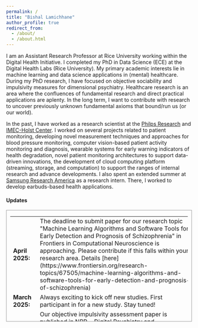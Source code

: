 ```yaml
---
permalink: /
title: "Bishal Lamichhane"
author_profile: true
redirect_from: 
  - /about/
  - /about.html
---
```



I am an Assistant Research Professor at Rice University working within the Digital Health Initiative. I completed my PhD in Data Science (ECE) at the Digital Health Labs (Rice University).
My primary academic interests lie in machine learning and data science applications in (mental) healthcare. During my PhD research, I have focused on objective sociability and impulsivity measures for dimensional psychiatry. Healthcare research is an area where the confluences of fundamental research and direct practical applications are aplenty. In the long term, I want to contribute with research to uncover previously unknown fundamental axioms that bound/run us (or our world).

In the past, I have worked as a research scientist at the [Philps Research](https://www.philips.com/a-w/about/innovation.html) and [IMEC-Holst Center](https://holstcentre.com/). I worked on several projects related to patient monitoring, developing novel measurement techniques and approaches for blood pressure monitoring, computer vision-based patient activity monitoring and diagnosis, wearable systems for early warning indicators of health degradation, novel patient monitoring architectures to support data-driven innovations, the development of cloud computing platform (streaming, storage, and computation) to support the ranges of internal research and advance developments. I also spent an extended summer at [Samsung Research America](https://sra.samsung.com/) as a research intern. There, I worked to develop earbuds-based health applications.


#### Updates

<div style="height:300px;overflow:auto; border:1px solid #999; padding-left: 0.7em; padding-right: 0.7em">
<table>
<col width="100px">
<col width="650px">


  <tr><td><b> April 2025: </b> </td><td>The deadline to submit paper for our research topic "Machine Learning Algorithms and Software Tools for Early Detection and Prognosis of Schizophrenia" in Frontiers in Computational Neuroscience is approaching. Please contribute if this falls within your research area. Details [here](https://www.frontiersin.org/research-topics/67505/machine-learning-algorithms-and-software-tools-for-early-detection-and-prognosis-of-schizophrenia) </td></tr>

  <tr><td><b> March 2025: </b> </td><td>Always exciting to kick off new studies. First participant in for a new study. Stay tuned! </td></tr>

  <tr><td><b>Feb 2025: </b> </td><td>Our objective impulsivity assessment paper is published in NPP - Digital Psychiatry and Neuroscience [Paper](https://www.nature.com/articles/s44277-025-00026-z). </td></tr>

  <tr><td><b> Dec 2024: </b> </td><td>Got my first seed fund grant awarded from an NSF ERC. Many thanks to the awesome collaborators and mentors.</td></tr>

  <tr><td><b>  Nov 2024: </b> </td><td>US and European patent granted on generating improved skeleton model by combining physiology and computer vision.</td></tr>

  <tr><td><b> Nov 2024: </b> </td><td>BHI 2024 was a great success. Served in organizing committee, chaired poster presentation sessions, judged posters, reviewed papers, and authored a paper. Thanks to everyone helping organize it. </td></tr>

   <tr><td><b>  Oct 2024: </b> </td><td>Patent granted on detecting cuff quality using signal processing and machine learning. [Details](https://patents.google.com/patent/EP3870033A1/en?inventor=Bishal+Lamichhane)</td></tr>

  <tr><td><b>  Aug 2024: </b> </td><td>Our work on combining audio and mobile sensing for depression severity modeling is published in scientific reports. </td></tr>

  <tr><td><b> Aug 2024: </b> </td><td>Submitted my first R01. More to come. </td></tr>

  <tr><td><b>  June 2024: </b> </td><td>Inducted as the Future Faculty Fellow! Excited.</td></tr>

  <tr><td><b>  May 2024: </b> </td><td>Officially a PhD! </td></tr>


  <tr><td><b>  Aug 2023: </b> </td><td>Our work on suicidality detection based on impulsivity measures is published in Behavioral Neurology. </td></tr>

  <tr><td><b> May 2023: </b> </td><td>Delivered a talk on our unsupervised wireless diarization paper at the ICC 2023 conference. Our paper got the best paper award. </td></tr>


  <tr><td><b> April 2023: </b> </td><td>Our JBHI journal paper on psychotic relapse prediction paper is published. </td></tr>


  <tr><td><b>  March 2023: </b> </td><td>LLMs are here to stay for mental health applications. Published an interesting find in preprint that chatgpt has zero-shot mental health detection capabilities.</td></tr>


  <tr><td><b> Sep 2022: </b> </td><td>My paper on IMU-based cough detection is presented at BHI 2022. </td></tr>


  <tr><td><b> August 2022: </b> </td><td>Starting a new user study on activity of daily living detection. Happy to contribute to this awesome SRA digital health team. </td></tr>

  <tr><td><b> May 2022: </b> </td><td>Excited to be working at the Samsung Research America's Digital Health team. Earbuds data for novel health applications. </td></tr>

  <tr><td><b> May 2022: </b> </td><td>Finished our preprint on technology-based healthcare in low-resource regions. Great collaboration with Navaraj.</td></tr>


  <tr><td><b> April 2022: </b> </td><td>Our behavioral data clustering paper for schizophrenia relapse detection is published in JMIR mHealth and uHealth. </td></tr>


  <tr><td><b> March 2021: </b> </td><td>1st place winner at the 4th SBMI hackathon. [Details](https://sbmi.uth.edu/news/story.htm?id=2980dfd7-fda8-46d7-b456-27ca1362f52d) </td></tr>

  <tr><td><b> Sep 2022: </b> </td><td>Great Interspeech conference in S. Korea. Delivered a short talk on my dyadic interaction detection work, and presented a poster. Great to meet other speech in health fellows. </td></tr>


  <tr><td><b> June 2022: </b> </td><td>US patent on computer-vision modeling to detect body movement of patient granted!</td></tr>

  <tr><td><b> April 2022: </b> </td><td>Our work on speech-based sociability estimation for depression severity/mental health measures estimation is published. Years in making! </td></tr>

  <tr><td><b> Dec 2021: </b> </td><td>Awarded the Ken-Kennedy Fellowship. </td></tr>

  <tr><td><b> Nov 2021: </b> </td><td>European patent on personalized stress detection granted. </td></tr>

  <tr><td><b> Dec 2020: </b> </td><td>The SUDEP risk detection paper based on the hackathon work at SBMI/UTHealth is published at BMC Medical Informatics and Decision Making. </td></tr>

  <tr><td><b> Nov 2020: </b> </td><td>Delivered a talk at MobiHealth 2020 on our schizophrenia relapse detection work. </td></tr>


  <tr><td><b> Sep 2020: </b> </td><td>Filed a US patent on using similarity preserving hashing for medical search.  </td></tr>


<tr><td><b> Feb 2020: </b> </td><td>3rd place winner at the 2nd SBMI hackathon. [Details](https://sbmi.uth.edu/datathon/past-events/feb20.htm) </td></tr>

<tr><td><b> Jan 2020: </b> </td><td>Joined scalable health labs as a digital health warrior! Exciting research oncoming. Stay tuned. </td></tr>

  <tr><td><b>  Oct 2019: </b> </td><td>Patent filed on detecting cuff quality using signal processing and machine learning.</td></tr>

<tr><td><b>  Oct 2019: </b> </td><td>Patent on smart scheduling of blood pressure measurement filed.</td></tr>

 <tr><td><b> Sep 2019: </b> </td><td>Winner of the 1st UT Health SBMI Hackathon. Overall 2nd, 1st for qualified participants. [Details](https://sbmi.uth.edu/hackathon/archive/sept19.htm)</td></tr>


  <tr><td><b> Sep 2019: </b> </td><td>Winner of the 1st UT Health SBMI Hackathon. Overall 2nd, 1st for qualified participants. [Details](https://sbmi.uth.edu/hackathon/archive/sept19.htm)</td></tr>

  <tr><td><b>  Sep 2019: </b> </td><td>Patent filed on generating improved skeleton model by combining physiology and computer vision.</td></tr>

  <tr><td><b>  July 2019: </b> </td><td>Patent filed on detecting artifacts during blood pressure measurement for signal quality indication.</td></tr>

  <tr><td><b> Feb 2019: </b> </td><td>CNN-Skelpose paper is published in JAIHC! Great collaboration with Luis, Lu, and Gerard. </td></tr>


  <tr><td><b> Dec 2018: </b> </td><td>Our preprint on blockchain for healthcare is released. An effort of so many months but a timely publication for the topic. </td></tr>


  <tr><td><b> Nov 2018: </b> </td><td>Filed a patent on computer-vision for patient motion detection. This started with a whiteboarding from a real application problem. Exciting! </td></tr>



  <tr><td><b> Sep 2018: </b> </td><td>Filed a patent on novel cuff embodiments to enable blood pressure measurement across different body sizes. </td></tr>


  <tr><td><b> June 2018: </b> </td><td>Organized Data Science Hands-on for the Philips Research team at the offsite. The attendees included some of the inventors of CD (such a previlege). </td></tr>

  <tr><td><b> Nov 2017: </b> </td><td>Delivered an invited lecture at [JADS] (https://www.jads.nl/) on 'Machine learning applications in healthcare' </td></tr>

  <tr><td><b> May 2017: </b> </td><td>Won the Eindhoven Machine Learning Hackathon this time. </td></tr>

  <tr><td><b> May 2017: </b> </td><td>Delivered an invited lecture at [JADS] (https://www.jads.nl/) on 'Quantified Self' </td></tr>

  <tr><td><b> Dec 2016: </b> </td><td>Developed one of the best computer-vision-based bed detector algorithm. Stay tuned for smart ICUs. </td></tr>

  <tr><td><b> July 2016: </b> </td><td>Technical lead for novel blood pressure monitoring algorithm for the value segment business. </td></tr>

  <tr><td><b> July 2016: </b> </td><td>Joining to revolutionize health care through improved patient care and measurement at Philips Research. Surreal!</td></tr>

  <tr><td><b> June 2016: </b> </td><td>Presented my paper on Stress Response Factor (SRF) at the HEALTHWEAR 2016 - EAI International Conference on Wearables in Healthcare (Thanks Giusi!). </td></tr>

  <tr><td><b> April 2016: </b> </td><td>My first patent filing. Found a novel way to personalize stress detection. </td></tr>

  <tr><td><b> Sep 2015: </b> </td><td>Our paper on comparing stress detection models received best student paper award at the EAI Mindcare conference. </td></tr>


  <tr><td><b> June 2015: </b> </td><td>The cloud data science platform development that I led, leading to the IMEC-Aurora product, was one of the highlighted features in the IMEC Technology Forum! Wohooo. </td></tr>

  <tr><td><b> April 2015: </b> </td><td>Delivered an invited talk on "Machine Learning: Algorithms, Applications and Scalable deployment" for the Eindhoven Developer Community. </td></tr>

  <tr><td><b> Dec 2014: </b> </td><td>Builiding cool wearable health solutions at Holst Center/IMEC </td></tr>

  <tr><td><b> Sept 2014: </b> </td><td>My research at Eindhoven University of Technology and Philips Research was awarded the *cum laude* distinction.</td></tr>




